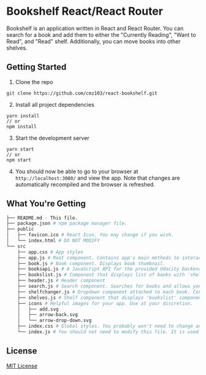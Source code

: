 # Bookshelf React/React Router

Bookshelf is an application written in React and React Router. You can search for a book and add them to either the "Currently Reading", "Want to Read", and "Read" shelf. Additionally, you can move books into other shelves.

## Getting Started
1. Clone the repo
```
git clone https://github.com/cmz103/react-bookshelf.git
```
2. Install all project dependencies
```
yarn install
// or
npm install
```
3. Start the development server
```
yarn start
// or
npm start
```
4. You should now be able to go to your browser at `http://localhost:3000/` and view the app. Note that changes are automatically recompiled and the browser is refreshed.

## What You're Getting
```bash
├── README.md - This file.
├── package.json # npm package manager file.
├── public
│   ├── favicon.ico # React Icon, You may change if you wish.
│   └── index.html # DO NOT MODIFY
└── src
    ├── app.css # App styles
    ├── app.js # Root component. Contains app's main methods to interact with API.
    ├── book.js # Book component. Displays book thumbnail.
    ├── booksapi.js # A JavaScript API for the provided Udacity backend.
    ├── bookslist.js # Component that displays list of books with 'shelfchanger' controls.
    ├── header.js # Header component
    ├── search.js # Search component. Searches for books and allows you to add them to shelves.
    ├── shelfchanger.js # Dropdown component attached to each book. Controls which shelf the book should be placed.
    ├── shelves.js # Shelf component that displays 'bookslist' components.
    ├── icons # Helpful images for your app. Use at your discretion.
    │   ├── add.svg
    │   ├── arrow-back.svg
    │   └── arrow-drop-down.svg
    ├── index.css # Global styles. You probably won't need to change anything here.
    └── index.js # You should not need to modify this file. It is used for DOM rendering only.
```

## License
[MIT License](/LICENSE)
